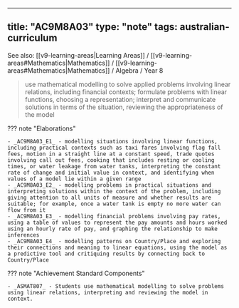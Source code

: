 
---
title: "AC9M8A03"
type: "note"
tags: australian-curriculum
---

See also: [[v9-learning-areas|Learning Areas]] / [[v9-learning-areas#Mathematics|Mathematics]] / [[v9-learning-areas#Mathematics|Mathematics]] / Algebra / Year 8

> use mathematical modelling to solve applied problems  involving linear relations, including financial contexts; formulate problems with linear functions, choosing a representation; interpret and communicate solutions in terms of the situation, reviewing the appropriateness of the model

??? note "Elaborations"

	- _AC9M8A03_E1_ - modelling situations involving linear functions, including practical contexts such as taxi fares involving flag fall fees, motion in a straight line at a constant speed, trade quotes involving call out fees, cooking that includes resting or cooling times, or water leakage from water tanks, interpreting the constant rate of change and initial value in context, and identifying when values of a model lie within a given range
	- _AC9M8A03_E2_ - modelling problems in practical situations and interpreting solutions within the context of the problem, including giving attention to all units of measure and whether results are suitable; for example, once a water tank is empty no more water can flow from it
	- _AC9M8A03_E3_ - modelling financial problems involving pay rates, using a table of values to represent the pay amounts and hours worked using an hourly rate of pay, and graphing the relationship to make inferences
	- _AC9M8A03_E4_ - modelling patterns on Country/Place and exploring their connections and meaning to linear equations, using the model as a predictive tool and critiquing results by connecting back to Country/Place
??? note "Achievement Standard Components"

	- _ASMAT807_ - Students use mathematical modelling to solve problems using linear relations, interpreting and reviewing the model in context.

[//begin]: # "Autogenerated link references for markdown compatibility"
[v9-learning-areas]: ..%2Fv9-learning-areas "Learning Areas"
[//end]: # "Autogenerated link references" 
